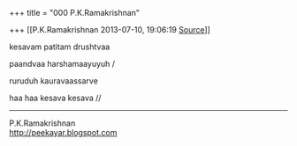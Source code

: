 +++
title = "000 P.K.Ramakrishnan"

+++
[[P.K.Ramakrishnan	2013-07-10, 19:06:19 [Source](https://groups.google.com/g/samskrita/c/X0ft2z00loE)]]



kesavam patitam drushtvaa

paandvaa harshamaayuyuh /

ruruduh kauravaassarve

haa haa kesava kesava //



-----------------------------------  
P.K.Ramakrishnan  
<http://peekayar.blogspot.com>

